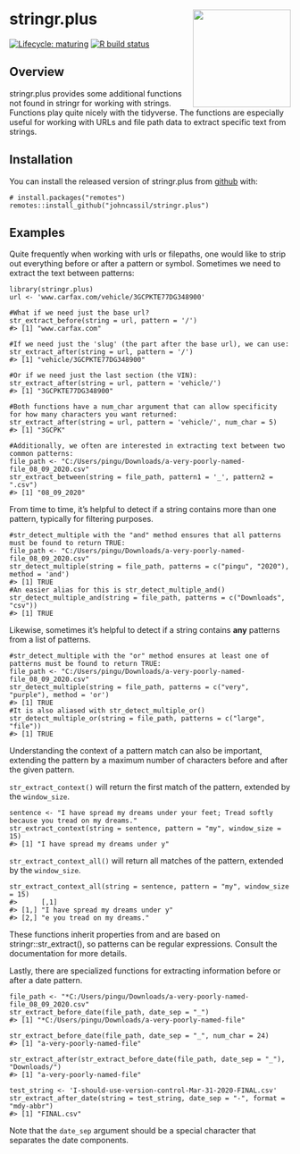 
<!-- README.md is generated from README.Rmd. Please edit that file -->

# stringr.plus <a href='https://github.com/johncassil/stringr.plus'><img src='man/figures/logo.png' align="right" height="175" /></a>

<!-- badges: start -->

[![Lifecycle:
maturing](https://img.shields.io/badge/lifecycle-maturing-blue.svg)](https://www.tidyverse.org/lifecycle/#maturing)
[![R build
status](https://github.com/johncassil/stringr.plus/workflows/R-CMD-check/badge.svg)](https://github.com/johncassil/stringr.plus/actions)
<!-- badges: end -->

## Overview

stringr.plus provides some additional functions not found in stringr for
working with strings. Functions play quite nicely with the tidyverse.
The functions are especially useful for working with URLs and file path
data to extract specific text from strings.

## Installation

You can install the released version of stringr.plus from
[github](https://github.com) with:

    # install.packages("remotes")
    remotes::install_github("johncassil/stringr.plus")

## Examples

Quite frequently when working with urls or filepaths, one would like to
strip out everything before or after a pattern or symbol. Sometimes we
need to extract the text between patterns:

    library(stringr.plus)
    url <- 'www.carfax.com/vehicle/3GCPKTE77DG348900'

    #What if we need just the base url?
    str_extract_before(string = url, pattern = '/')
    #> [1] "www.carfax.com"

    #If we need just the 'slug' (the part after the base url), we can use:
    str_extract_after(string = url, pattern = '/')
    #> [1] "vehicle/3GCPKTE77DG348900"

    #Or if we need just the last section (the VIN):
    str_extract_after(string = url, pattern = 'vehicle/')
    #> [1] "3GCPKTE77DG348900"

    #Both functions have a num_char argument that can allow specificity for how many characters you want returned:
    str_extract_after(string = url, pattern = 'vehicle/', num_char = 5)
    #> [1] "3GCPK"

    #Additionally, we often are interested in extracting text between two common patterns:
    file_path <- "‪C:/Users/pingu/Downloads/a-very-poorly-named-file_08_09_2020.csv"
    str_extract_between(string = file_path, pattern1 = '_', pattern2 = ".csv")
    #> [1] "08_09_2020"

From time to time, it’s helpful to detect if a string contains more than
one pattern, typically for filtering purposes.

    #str_detect_multiple with the "and" method ensures that all patterns must be found to return TRUE:
    file_path <- "‪C:/Users/pingu/Downloads/a-very-poorly-named-file_08_09_2020.csv"
    str_detect_multiple(string = file_path, patterns = c("pingu", "2020"), method = 'and')
    #> [1] TRUE
    #An easier alias for this is str_detect_multiple_and()
    str_detect_multiple_and(string = file_path, patterns = c("Downloads", "csv"))
    #> [1] TRUE

Likewise, sometimes it’s helpful to detect if a string contains **any**
patterns from a list of patterns.

    #str_detect_multiple with the "or" method ensures at least one of patterns must be found to return TRUE:
    file_path <- "‪C:/Users/pingu/Downloads/a-very-poorly-named-file_08_09_2020.csv"
    str_detect_multiple(string = file_path, patterns = c("very", "purple"), method = 'or')
    #> [1] TRUE
    #It is also aliased with str_detect_multiple_or()
    str_detect_multiple_or(string = file_path, patterns = c("large", "file"))
    #> [1] TRUE

Understanding the context of a pattern match can also be important,
extending the pattern by a maximum number of characters before and after
the given pattern.

`str_extract_context()` will return the first match of the pattern,
extended by the `window_size`.

    sentence <- "I have spread my dreams under your feet; Tread softly because you tread on my dreams."
    str_extract_context(string = sentence, pattern = "my", window_size = 15)
    #> [1] "I have spread my dreams under y"

`str_extract_context_all()` will return all matches of the pattern,
extended by the `window_size`.


    str_extract_context_all(string = sentence, pattern = "my", window_size = 15)
    #>      [,1]                             
    #> [1,] "I have spread my dreams under y"
    #> [2,] "e you tread on my dreams."

These functions inherit properties from and are based on
stringr::str\_extract(), so patterns can be regular expressions. Consult
the documentation for more details.

Lastly, there are specialized functions for extracting information
before or after a date pattern.

    file_path <- "*C:/Users/pingu/Downloads/a-very-poorly-named-file_08_09_2020.csv"
    str_extract_before_date(file_path, date_sep = "_")
    #> [1] "*C:/Users/pingu/Downloads/a-very-poorly-named-file"

    str_extract_before_date(file_path, date_sep = "_", num_char = 24)
    #> [1] "a-very-poorly-named-file"

    str_extract_after(str_extract_before_date(file_path, date_sep = "_"), "Downloads/")
    #> [1] "a-very-poorly-named-file"

    test_string <- 'I-should-use-version-control-Mar-31-2020-FINAL.csv'
    str_extract_after_date(string = test_string, date_sep = "-", format = "mdy-abbr")
    #> [1] "FINAL.csv"

Note that the `date_sep` argument should be a special character that
separates the date components.
